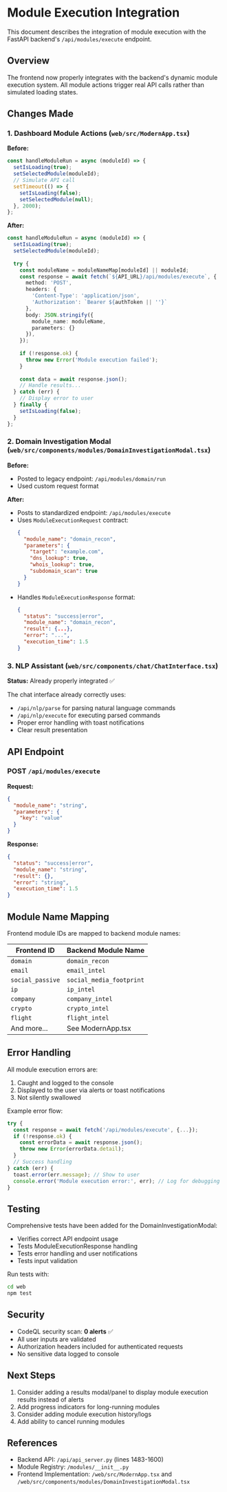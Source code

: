 # Module Execution Integration

This document describes the integration of module execution with the FastAPI backend's `/api/modules/execute` endpoint.

## Overview

The frontend now properly integrates with the backend's dynamic module execution system. All module actions trigger real API calls rather than simulated loading states.

## Changes Made

### 1. Dashboard Module Actions (`web/src/ModernApp.tsx`)

**Before:**
```typescript
const handleModuleRun = async (moduleId) => {
  setIsLoading(true);
  setSelectedModule(moduleId);
  // Simulate API call
  setTimeout(() => {
    setIsLoading(false);
    setSelectedModule(null);
  }, 2000);
};
```

**After:**
```typescript
const handleModuleRun = async (moduleId) => {
  setIsLoading(true);
  setSelectedModule(moduleId);
  
  try {
    const moduleName = moduleNameMap[moduleId] || moduleId;
    const response = await fetch(`${API_URL}/api/modules/execute`, {
      method: 'POST',
      headers: {
        'Content-Type': 'application/json',
        'Authorization': `Bearer ${authToken || ''}`
      },
      body: JSON.stringify({
        module_name: moduleName,
        parameters: {}
      }),
    });
    
    if (!response.ok) {
      throw new Error('Module execution failed');
    }
    
    const data = await response.json();
    // Handle results...
  } catch (err) {
    // Display error to user
  } finally {
    setIsLoading(false);
  }
};
```

### 2. Domain Investigation Modal (`web/src/components/modules/DomainInvestigationModal.tsx`)

**Before:**
- Posted to legacy endpoint: `/api/modules/domain/run`
- Used custom request format

**After:**
- Posts to standardized endpoint: `/api/modules/execute`
- Uses `ModuleExecutionRequest` contract:
  ```json
  {
    "module_name": "domain_recon",
    "parameters": {
      "target": "example.com",
      "dns_lookup": true,
      "whois_lookup": true,
      "subdomain_scan": true
    }
  }
  ```
- Handles `ModuleExecutionResponse` format:
  ```json
  {
    "status": "success|error",
    "module_name": "domain_recon",
    "result": {...},
    "error": "...",
    "execution_time": 1.5
  }
  ```

### 3. NLP Assistant (`web/src/components/chat/ChatInterface.tsx`)

**Status:** Already properly integrated ✅

The chat interface already correctly uses:
- `/api/nlp/parse` for parsing natural language commands
- `/api/nlp/execute` for executing parsed commands
- Proper error handling with toast notifications
- Clear result presentation

## API Endpoint

### POST `/api/modules/execute`

**Request:**
```json
{
  "module_name": "string",
  "parameters": {
    "key": "value"
  }
}
```

**Response:**
```json
{
  "status": "success|error",
  "module_name": "string",
  "result": {},
  "error": "string",
  "execution_time": 1.5
}
```

## Module Name Mapping

Frontend module IDs are mapped to backend module names:

| Frontend ID | Backend Module Name |
|-------------|---------------------|
| `domain` | `domain_recon` |
| `email` | `email_intel` |
| `social_passive` | `social_media_footprint` |
| `ip` | `ip_intel` |
| `company` | `company_intel` |
| `crypto` | `crypto_intel` |
| `flight` | `flight_intel` |
| And more... | See ModernApp.tsx |

## Error Handling

All module execution errors are:
1. Caught and logged to the console
2. Displayed to the user via alerts or toast notifications
3. Not silently swallowed

Example error flow:
```typescript
try {
  const response = await fetch('/api/modules/execute', {...});
  if (!response.ok) {
    const errorData = await response.json();
    throw new Error(errorData.detail);
  }
  // Success handling
} catch (err) {
  toast.error(err.message); // Show to user
  console.error('Module execution error:', err); // Log for debugging
}
```

## Testing

Comprehensive tests have been added for the DomainInvestigationModal:
- Verifies correct API endpoint usage
- Tests ModuleExecutionResponse handling
- Tests error handling and user notifications
- Tests input validation

Run tests with:
```bash
cd web
npm test
```

## Security

- CodeQL security scan: **0 alerts** ✅
- All user inputs are validated
- Authorization headers included for authenticated requests
- No sensitive data logged to console

## Next Steps

1. Consider adding a results modal/panel to display module execution results instead of alerts
2. Add progress indicators for long-running modules
3. Consider adding module execution history/logs
4. Add ability to cancel running modules

## References

- Backend API: `/api/api_server.py` (lines 1483-1600)
- Module Registry: `/modules/__init__.py`
- Frontend Implementation: `/web/src/ModernApp.tsx` and `/web/src/components/modules/DomainInvestigationModal.tsx`

